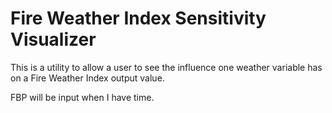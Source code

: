 # Fire Weather Index Sensitivity Visualizer

This is a utility to allow a user to see the influence one weather variable has on a Fire Weather Index output value.

FBP will be input when I have time.